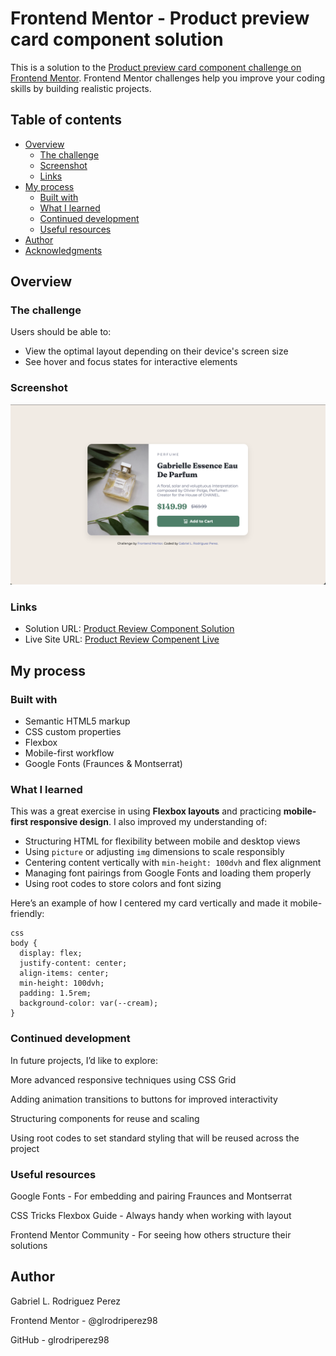# Frontend Mentor - Product preview card component solution

This is a solution to the [Product preview card component challenge on Frontend Mentor](https://www.frontendmentor.io/challenges/product-preview-card-component-GO7UmttRfa). Frontend Mentor challenges help you improve your coding skills by building realistic projects.

## Table of contents

- [Overview](#overview)
  - [The challenge](#the-challenge)
  - [Screenshot](#screenshot)
  - [Links](#links)
- [My process](#my-process)
  - [Built with](#built-with)
  - [What I learned](#what-i-learned)
  - [Continued development](#continued-development)
  - [Useful resources](#useful-resources)
- [Author](#author)
- [Acknowledgments](#acknowledgments)

## Overview

### The challenge

Users should be able to:

- View the optimal layout depending on their device's screen size
- See hover and focus states for interactive elements

### Screenshot

![Screenshot of Product Preview Card](./images/final-product-review.png)

### Links

- Solution URL: [Product Review Component Solution](https://github.com/glrodriperez98/product-preview-card-component)
- Live Site URL: [Product Review Compenent Live](https://glrodriperez98.github.io/product-preview-card-component/)

## My process

### Built with

- Semantic HTML5 markup
- CSS custom properties
- Flexbox
- Mobile-first workflow
- Google Fonts (Fraunces & Montserrat)

### What I learned

This was a great exercise in using **Flexbox layouts** and practicing **mobile-first responsive design**. I also improved my understanding of:

- Structuring HTML for flexibility between mobile and desktop views
- Using `picture` or adjusting `img` dimensions to scale responsibly
- Centering content vertically with `min-height: 100dvh` and flex alignment
- Managing font pairings from Google Fonts and loading them properly
- Using root codes to store colors and font sizing

Here’s an example of how I centered my card vertically and made it mobile-friendly:

```
css
body {
  display: flex;
  justify-content: center;
  align-items: center;
  min-height: 100dvh;
  padding: 1.5rem;
  background-color: var(--cream);
}
```

### Continued development

In future projects, I’d like to explore:

More advanced responsive techniques using CSS Grid

Adding animation transitions to buttons for improved interactivity

Structuring components for reuse and scaling

Using root codes to set standard styling that will be reused across the project

### Useful resources

Google Fonts - For embedding and pairing Fraunces and Montserrat

CSS Tricks Flexbox Guide - Always handy when working with layout

Frontend Mentor Community - For seeing how others structure their solutions

## Author

Gabriel L. Rodriguez Perez

Frontend Mentor - @glrodriperez98

GitHub - glrodriperez98
